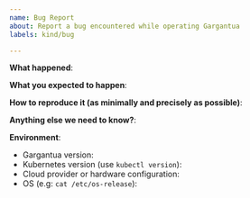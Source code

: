 ```yaml
---
name: Bug Report
about: Report a bug encountered while operating Gargantua
labels: kind/bug

---
```



**What happened**:

**What you expected to happen**:

**How to reproduce it (as minimally and precisely as possible)**:

**Anything else we need to know?**:

**Environment**:
- Gargantua version:
- Kubernetes version (use `kubectl version`):
- Cloud provider or hardware configuration:
- OS (e.g: `cat /etc/os-release`):

